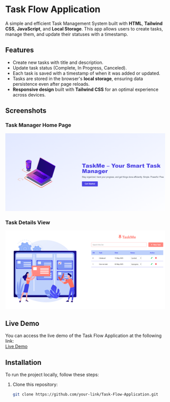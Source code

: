 # Task Flow Application

A simple and efficient Task Management System built with **HTML**, **Tailwind CSS**, **JavaScript**, and **Local Storage**. This app allows users to create tasks, manage them, and update their statuses with a timestamp.

## Features
- Create new tasks with title and description.
- Update task status (Complete, In Progress, Canceled).
- Each task is saved with a timestamp of when it was added or updated.
- Tasks are stored in the browser's **local storage**, ensuring data persistence even after page reloads.
- **Responsive design** built with **Tailwind CSS** for an optimal experience across devices.

## Screenshots

### Task Manager Home Page
![Home Page Screenshot](./Screenshot%202025-05-06%20233132.png)

### Task Details View
![Task View Screenshot](./Screenshot%202025-05-06%20233120.png)

## Live Demo

You can access the live demo of the Task Flow Application at the following link:  
[Live Demo](https://taskme-ten.vercel.app/)

## Installation

To run the project locally, follow these steps:

1. Clone this repository:
   ```bash
   git clone https://github.com/your-link/Task-Flow-Application.git
